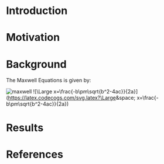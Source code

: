 # Introduction

# Motivation

# Background

The Maxwell Equations is given by:

![maxwell]("img/eq1.png")
![\Large x=\frac{-b\pm\sqrt{b^2-4ac}}{2a}]
(https://latex.codecogs.com/svg.latex?\Large&space;
x=\frac{-b\pm\sqrt{b^2-4ac}}{2a})

# Results

# References
